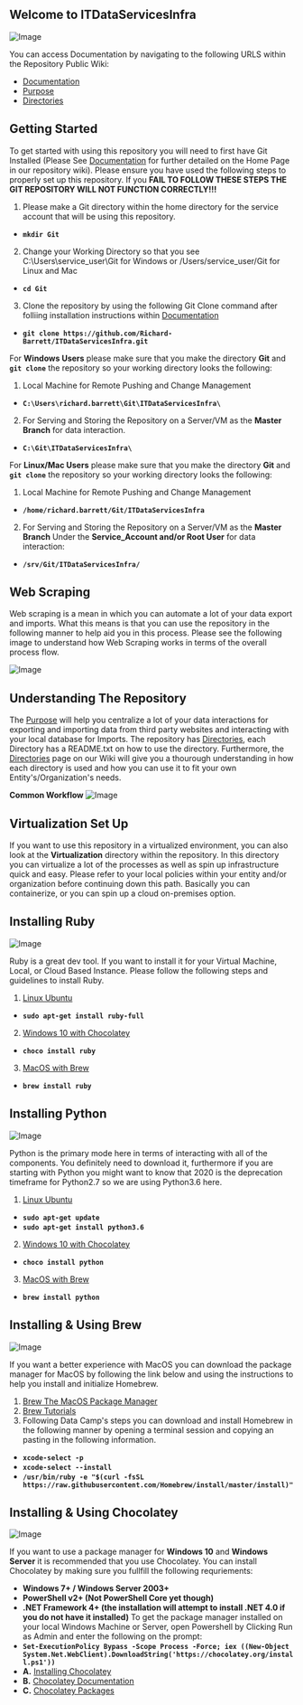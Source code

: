 ## Welcome to ITDataServicesInfra
![Image](https://triking-creative.s3.amazonaws.com/Logos/ITDataServicesInfra/ITDataServicesInfra.PNG)

You can access Documentation by navigating to the following URLS within the Repository Public Wiki:
- [Documentation](https://github.com/Richard-Barrett/ITDataServicesInfra/wiki)
- [Purpose](https://github.com/Richard-Barrett/ITDataServicesInfra/wiki/ITDataServicesInfra-Purpose)
- [Directories](https://github.com/Richard-Barrett/ITDataServicesInfra/wiki/Directories)

## Getting Started

To get started with using this repository you will need to first have Git Installed (Please See [Documentation](https://github.com/Richard-Barrett/ITDataServicesInfra/wiki) for further detailed on the Home Page in our repository wiki). Please ensure you have used the following steps to properly set up this repository. If you **FAIL TO FOLLOW THESE STEPS THE GIT REPOSITORY WILL NOT FUNCTION CORRECTLY!!!**
1. Please make a Git directory within the home directory for the service account that will be using this repository.
- **`mkdir Git`**
2. Change your Working Directory so that you see C:\Users\service_user\Git for Windows or /Users/service_user/Git for Linux and Mac
- **`cd Git`**
3. Clone the repository by using the following Git Clone command after folliing installation instructions within [Documentation](https://github.com/Richard-Barrett/ITDataServicesInfra/wiki)
- **`git clone https://github.com/Richard-Barrett/ITDataServicesInfra.git`**

For **Windows Users** please make sure that you make the directory **Git** and **`git clone`** the repository so your working directory looks the following:
1. Local Machine for Remote Pushing and Change Management
- **`C:\Users\richard.barrett\Git\ITDataServicesInfra\`**
2. For Serving and Storing the Repository on a Server/VM as the **Master Branch** for data interaction.
- **`C:\Git\ITDataServicesInfra\`**

For **Linux/Mac Users** please make sure that you make the directory **Git** and **`git clone`** the repository so your working directory looks the following:
1. Local Machine for Remote Pushing and Change Management
- **`/home/richard.barrett/Git/ITDataServicesInfra`**
2. For Serving and Storing the Repository on a Server/VM as the **Master Branch** Under the **Service_Account and/or Root User** for data interaction:
- **`/srv/Git/ITDataServicesInfra/`**

## Web Scraping
Web scraping is a mean in which you can automate a lot of your data export and imports. What this means is that you can use the repository in the following manner to help aid you in this process. Please see the following image to understand how Web Scraping works in terms of the overall process flow. 

![Image](https://www.lucidchart.com/publicSegments/view/55833c2f-f932-4b14-8d16-9748c609e03e/image.jpeg)

## Understanding The Repository 
The [Purpose](https://github.com/Richard-Barrett/ITDataServicesInfra/wiki/ITDataServicesInfra-Purpose) will help you centralize a lot of your data interactions for exporting and importing data from third party websites and interacting with your local database for Imports. 
The repository has [Directories](https://github.com/Richard-Barrett/ITDataServicesInfra/wiki/Directories), each Directory has a README.txt on how to use the directory. Furthermore, the [Directories](https://github.com/Richard-Barrett/ITDataServicesInfra/wiki/Directories) page on our Wiki will give you a thourough understanding in how each directory is used and how you can use it to fit your own Entity's/Organization's needs.

**Common Workflow**
![Image](https://www.lucidchart.com/publicSegments/view/91a39f7e-e9be-4c20-b819-4d2974bdc93a/image.jpeg)

## Virtualization Set Up
If you want to use this repository in a virtualized environment, you can also look at the **Virtualization** directory within the repository. In this directory you can virtualize a lot of the processes as well as spin up infrastructure quick and easy. Please refer to your local policies within your entity and/or organization before continuing down this path. Basically you can containerize, or you can spin up a cloud on-premises option.

## Installing Ruby

![Image](https://chocolatey.org/content/packageimages/ruby.2.7.0.1.svg)

Ruby is a great dev tool. If you want to install it for your Virtual Machine, Local, or Cloud Based Instance. Please follow the following steps and guidelines to install Ruby. 
1. [Linux Ubuntu](https://www.thoughtco.com/instal-ruby-on-linux-2908370)
- **`sudo apt-get install ruby-full`**
2. [Windows 10 with Chocolatey](https://chocolatey.org/docs/installation)
- **`choco install ruby`**
3. [MacOS with Brew](https://docs.brew.sh/Installation)
- **`brew install ruby`**

## Installing Python

![Image](https://www.python.org/static/img/python-logo@2x.png)

Python is the primary mode here in terms of interacting with all of the components. You definitely need to download it, furthermore if you are starting with Python you might want to know that 2020 is the deprecation timeframe for Python2.7 so we are using Python3.6 here. 
1. [Linux Ubuntu](https://docs.python-guide.org/starting/install3/linux/)
- **`sudo apt-get update`**
- **`sudo apt-get install python3.6`**
2. [Windows 10 with Chocolatey](https://chocolatey.org/packages/python/3.8.1.20200110#description)
- **`choco install python`**
3. [MacOS with Brew](https://docs.python-guide.org/starting/install3/osx/)
- **`brew install python`**

## Installing & Using Brew

![Image](https://brew.sh/assets/img/homebrew-256x256.png)

If you want a better experience with MacOS you can download the package manager for MacOS by following the link below and using the instructions to help you install and initialize Homebrew.
1. [Brew The MacOS Package Manager](https://brew.sh/)
2. [Brew Tutorials](https://www.datacamp.com/community/tutorials/homebrew-install-use)
3. Following Data Camp's steps you can download and install Homebrew in the following manner by opening a terminal session and copying an pasting in the following information. 
- **`xcode-select -p`**
- **`xcode-select --install`**
- **`/usr/bin/ruby -e "$(curl -fsSL https://raw.githubusercontent.com/Homebrew/install/master/install)"`**

## Installing & Using Chocolatey

![Image](https://chocolatey.org/content/images/logo_square.svg)

If you want to use a package manager for **Windows 10** and **Windows Server** it is recommended that you use Chocolatey. You can install Chocolatey by making sure you fullfill the following requriements:
- **Windows 7+ / Windows Server 2003+**
- **PowerShell v2+ (Not PowerShell Core yet though)**
- **.NET Framework 4+ (the installation will attempt to install .NET 4.0 if you do not have it installed)**
To get the package manager installed on your local Windows Machine or Server, open Powershell by Clicking Run as Admin and enter the following on the prompt:
- **`Set-ExecutionPolicy Bypass -Scope Process -Force; iex ((New-Object System.Net.WebClient).DownloadString('https://chocolatey.org/install.ps1'))`**
- **A.** [Installing Chocolatey](https://chocolatey.org/docs/installation)
- **B.** [Chocolatey Documentation](https://chocolatey.org/docs/)
- **C.** [Chocolatey Packages](https://chocolatey.org/packages)


